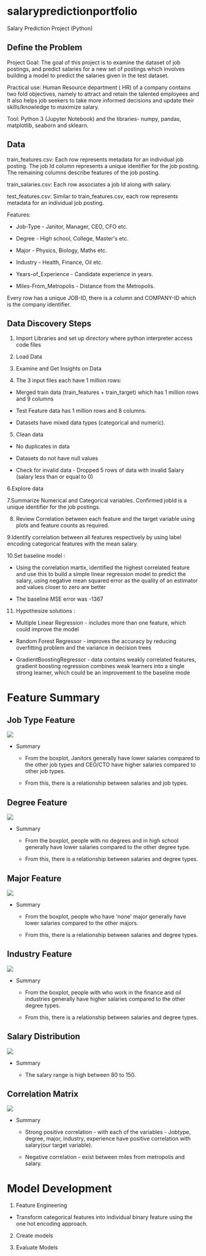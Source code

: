 # salarypredictionportfolio

 Salary Prediction Project (Python)

## Define the Problem

 Project Goal: The goal of this project is to examine the dataset of job postings, and predict salaries for a new set of postings which involves building a model to predict the   salaries given in the test dataset.

 Practical use: Human Resource department ( HR) of a company contains two fold objectives, namely to attract and retain the talented employees and It also helps job seekers to take more informed decisions and update their skills/knowledge to maximize salary.
 
 Tool: Python 3 (Jupyter Notebook) and the libraries- numpy, pandas, matplotlib, seaborn and sklearn.

## Data

train_features.csv: Each row represents metadata for an individual job posting. The job Id column represents a unique identifier for the job posting. The remaining columns describe features of the job posting.

train_salaries.csv: Each row associates a job Id along with salary.

test_features.csv: Similar to train_features.csv, each row represents metadata for an individual job posting.

Features:

* Job-Type - Janitor, Manager, CEO, CFO etc.

* Degree - High school, College, Master's etc.

* Major - Physics, Biology, Maths etc.

* Industry - Health, Finance, Oil etc.

* Years-of_Experience - Candidate experience in years.

* Miles-From_Metropolis - Distance from the Metropolis.

Every row has a unique JOB-ID, there is a column and COMPANY-ID which is the company identifier.

## Data Discovery Steps
1. Import Libraries and set up directory where python interpreter access code files

2. Load Data

3. Examine and Get Insights on Data

4. The 3 input files each have 1 million rows:

  - Merged train data (train_features + train_target) which has 1 million rows and 9 columns

  - Test Feature data has 1 million rows and 8 columns.

  - Datasets have mixed data types (categorical and numeric).

5. Clean data

  - No duplicates in data

  - Datasets do not have null values

  - Check for invalid data - Dropped 5 rows of data with invalid Salary (salary less than or equal to 0)

6.Explore data

7.Summarize Numerical and Categorical variables. Confirmed jobId is a unique identifier for the job postings.

8. Review Correlation between each feature and the target variable using plots and feature counts as required.

9.Identify correlation between all features respectively by using label encoding categorical features with the mean salary.

10.Set baseline model :

  - Using the correlation martix, identified the highest correlated feature and use this to build a simple linear regression model to predict the salary, using negative mean     squared error as the quality of an estimator and values closer to zero are better
  
  - The baseline MSE error was -1367

11. Hypothesize solutions : 
 
  - Multiple Linear Regression - includes more than one feature, which could improve the model
  
  - Random Forest Regressor - improves the accuracy by reducing overfitting problem and the variance in decision trees

  - GradientBoostingRegressor - data contains weakly correlated features, gradient boosting regression combines weak learners into a single strong learner, which could be an     improvement to the baseline mode
  
  # Feature Summary
  
##  Job Type Feature
  
![](Images/JobType.JPG)
  
* Summary
  * From the boxplot, Janitors generally have lower salaries compared to the other job types and CEO/CTO have higher salaries compared to other job types.
  
  * From this, there is a relationship between salaries and job types.
   
##  Degree Feature
 
![](Images/Degree.JPG)

* Summary

  * From the boxplot, people with no degrees and in high school generally have lower salaries compared to the other degree type.
  
  * From this, there is a relationship between salaries and degree types.
  
##  Major Feature

![](Images/Major.JPG)

* Summary

  * From the boxplot, people who have 'none' major generally have lower salaries compared to the other majors.
  
  * From this, there is a relationship between salaries and degree types.
  
##  Industry Feature

![](Images/Industry.JPG)

* Summary

  * From the boxplot, people with who work in the finance and oil industries generally have higher salaries compared to the other degree types.
  
  * From this, there is a relationship between salaries and degree types.
  
##  Salary Distribution

![](Images/SalaryDistribution.JPG)

* Summary

  * The salary range is high between 80 to 150.


## Correlation Matrix

![](Images/CorrMat.JPG)

* Summary

  * Strong positive correlation - with each of the variables - Jobtype, degree, major, industry, experience have positive correlation with salary(our target variable).
  
  * Negative correlation - exist between miles from metropolis and salary.
  
# Model Development

1. Feature Engineering
  * Transform categorical features into individual binary feature using the one hot encoding approach.

2. Create models

3. Evaluate Models

